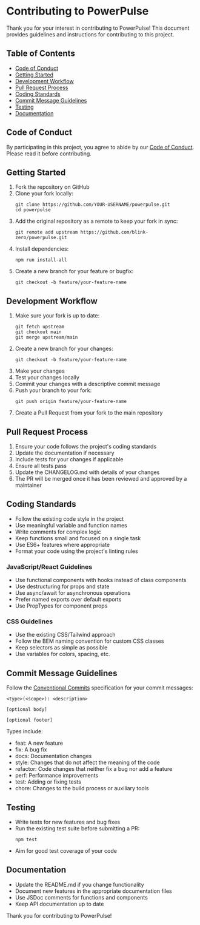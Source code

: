 # Contributing to PowerPulse

Thank you for your interest in contributing to PowerPulse! This document provides guidelines and instructions for contributing to this project.

## Table of Contents

- [Code of Conduct](#code-of-conduct)
- [Getting Started](#getting-started)
- [Development Workflow](#development-workflow)
- [Pull Request Process](#pull-request-process)
- [Coding Standards](#coding-standards)
- [Commit Message Guidelines](#commit-message-guidelines)
- [Testing](#testing)
- [Documentation](#documentation)

## Code of Conduct

By participating in this project, you agree to abide by our [Code of Conduct](CODE_OF_CONDUCT.md). Please read it before contributing.

## Getting Started

1. Fork the repository on GitHub
2. Clone your fork locally:
   ```
   git clone https://github.com/YOUR-USERNAME/powerpulse.git
   cd powerpulse
   ```
3. Add the original repository as a remote to keep your fork in sync:
   ```
   git remote add upstream https://github.com/blink-zero/powerpulse.git
   ```
4. Install dependencies:
   ```
   npm run install-all
   ```
5. Create a new branch for your feature or bugfix:
   ```
   git checkout -b feature/your-feature-name
   ```

## Development Workflow

1. Make sure your fork is up to date:
   ```
   git fetch upstream
   git checkout main
   git merge upstream/main
   ```
2. Create a new branch for your changes:
   ```
   git checkout -b feature/your-feature-name
   ```
3. Make your changes
4. Test your changes locally
5. Commit your changes with a descriptive commit message
6. Push your branch to your fork:
   ```
   git push origin feature/your-feature-name
   ```
7. Create a Pull Request from your fork to the main repository

## Pull Request Process

1. Ensure your code follows the project's coding standards
2. Update the documentation if necessary
3. Include tests for your changes if applicable
4. Ensure all tests pass
5. Update the CHANGELOG.md with details of your changes
6. The PR will be merged once it has been reviewed and approved by a maintainer

## Coding Standards

- Follow the existing code style in the project
- Use meaningful variable and function names
- Write comments for complex logic
- Keep functions small and focused on a single task
- Use ES6+ features where appropriate
- Format your code using the project's linting rules

### JavaScript/React Guidelines

- Use functional components with hooks instead of class components
- Use destructuring for props and state
- Use async/await for asynchronous operations
- Prefer named exports over default exports
- Use PropTypes for component props

### CSS Guidelines

- Use the existing CSS/Tailwind approach
- Follow the BEM naming convention for custom CSS classes
- Keep selectors as simple as possible
- Use variables for colors, spacing, etc.

## Commit Message Guidelines

Follow the [Conventional Commits](https://www.conventionalcommits.org/) specification for your commit messages:

```
<type>(<scope>): <description>

[optional body]

[optional footer]
```

Types include:
- feat: A new feature
- fix: A bug fix
- docs: Documentation changes
- style: Changes that do not affect the meaning of the code
- refactor: Code changes that neither fix a bug nor add a feature
- perf: Performance improvements
- test: Adding or fixing tests
- chore: Changes to the build process or auxiliary tools

## Testing

- Write tests for new features and bug fixes
- Run the existing test suite before submitting a PR:
  ```
  npm test
  ```
- Aim for good test coverage of your code

## Documentation

- Update the README.md if you change functionality
- Document new features in the appropriate documentation files
- Use JSDoc comments for functions and components
- Keep API documentation up to date

Thank you for contributing to PowerPulse!
